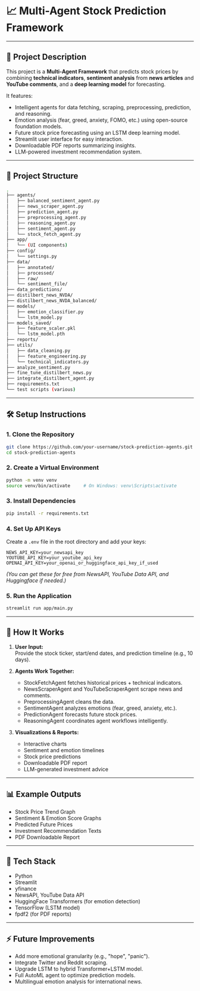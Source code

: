# 📈 Multi-Agent Stock Prediction Framework

---

## 🚀 Project Description

This project is a **Multi-Agent Framework** that predicts stock prices by combining **technical indicators**, **sentiment analysis** from **news articles** and **YouTube comments**, and a **deep learning model** for forecasting.

It features:

- Intelligent agents for data fetching, scraping, preprocessing, prediction, and reasoning.
- Emotion analysis (fear, greed, anxiety, FOMO, etc.) using open-source foundation models.
- Future stock price forecasting using an LSTM deep learning model.
- Streamlit user interface for easy interaction.
- Downloadable PDF reports summarizing insights.
- LLM-powered investment recommendation system.

---

## 🧩 Project Structure

```bash
.
├── agents/
│   ├── balanced_sentiment_agent.py
│   ├── news_scraper_agent.py
│   ├── prediction_agent.py
│   ├── preprocessing_agent.py
│   ├── reasoning_agent.py
│   ├── sentiment_agent.py
│   └── stock_fetch_agent.py
├── app/
│   └── (UI components)
├── config/
│   └── settings.py
├── data/
│   ├── annotated/
│   ├── processed/
│   ├── raw/
│   └── sentiment_file/
├── data_predictions/
├── distilbert_news_NVDA/
├── distilbert_news_NVDA_balanced/
├── models/
│   ├── emotion_classifier.py
│   └── lstm_model.py
├── models_saved/
│   ├── feature_scaler.pkl
│   └── lstm_model.pth
├── reports/
├── utils/
│   ├── data_cleaning.py
│   ├── feature_engineering.py
│   └── technical_indicators.py
├── analyze_sentiment.py
├── fine_tune_distilbert_news.py
├── integrate_distilbert_agent.py
├── requirements.txt
└── test scripts (various)
```

---

## 🛠️ Setup Instructions

### 1. Clone the Repository

```bash
git clone https://github.com/your-username/stock-prediction-agents.git
cd stock-prediction-agents
```

### 2. Create a Virtual Environment

```bash
python -m venv venv
source venv/bin/activate     # On Windows: venv\Scripts\activate
```

### 3. Install Dependencies

```bash
pip install -r requirements.txt
```

### 4. Set Up API Keys

Create a `.env` file in the root directory and add your keys:

```env
NEWS_API_KEY=your_newsapi_key
YOUTUBE_API_KEY=your_youtube_api_key
OPENAI_API_KEY=your_openai_or_huggingface_api_key_if_used
```

*(You can get these for free from NewsAPI, YouTube Data API, and Huggingface if needed.)*

### 5. Run the Application

```bash
streamlit run app/main.py
```

---

## 🧠 How It Works

1. **User Input:**  
   Provide the stock ticker, start/end dates, and prediction timeline (e.g., 10 days).

2. **Agents Work Together:**
   - StockFetchAgent fetches historical prices + technical indicators.
   - NewsScraperAgent and YouTubeScraperAgent scrape news and comments.
   - PreprocessingAgent cleans the data.
   - SentimentAgent analyzes emotions (fear, greed, anxiety, etc.).
   - PredictionAgent forecasts future stock prices.
   - ReasoningAgent coordinates agent workflows intelligently.

3. **Visualizations & Reports:**
   - Interactive charts
   - Sentiment and emotion timelines
   - Stock price predictions
   - Downloadable PDF report
   - LLM-generated investment advice

---

## 📊 Example Outputs

- Stock Price Trend Graph
- Sentiment & Emotion Score Graphs
- Predicted Future Prices
- Investment Recommendation Texts
- PDF Downloadable Report

---

## 🧩 Tech Stack

- Python
- Streamlit
- yfinance
- NewsAPI, YouTube Data API
- HuggingFace Transformers (for emotion detection)
- TensorFlow (LSTM model)
- fpdf2 (for PDF reports)

---

## ⚡ Future Improvements

- Add more emotional granularity (e.g., "hope", "panic").
- Integrate Twitter and Reddit scraping.
- Upgrade LSTM to hybrid Transformer+LSTM model.
- Full AutoML agent to optimize prediction models.
- Multilingual emotion analysis for international news.
